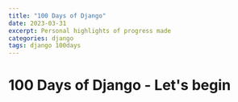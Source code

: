 ```yaml
---
title: "100 Days of Django"
date: 2023-03-31
excerpt: Personal highlights of progress made
categories: django 
tags: django 100days
---
```

# 100 Days of Django - Let's begin
